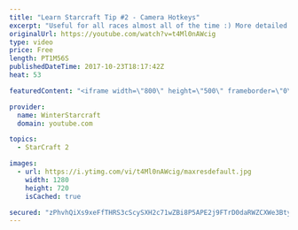 ```yaml
---
title: "Learn Starcraft Tip #2 - Camera Hotkeys"
excerpt: "Useful for all races almost all of the time :) More detailed guides/tutorials under the learn to play starcraft playlist."
originalUrl: https://youtube.com/watch?v=t4Ml0nAWcig
type: video
price: Free
length: PT1M56S
publishedDateTime: 2017-10-23T18:17:42Z
heat: 53

featuredContent: "<iframe width=\"800\" height=\"500\" frameborder=\"0\" src=\"https://www.youtube.com/embed/t4Ml0nAWcig\" allow=\"accelerometer; autoplay; encrypted-media; gyroscope; picture-in-picture\" allowfullscreen></iframe>"

provider:
  name: WinterStarcraft
  domain: youtube.com

topics:
  - StarCraft 2

images:
  - url: https://i.ytimg.com/vi/t4Ml0nAWcig/maxresdefault.jpg
    width: 1280
    height: 720
    isCached: true

secured: "zPhvhQiXs9xeFfTHRS3cScySXH2c71wZBi8P5APE2j9FTrD0daRWZCXWe3Btyh5dVmd8atx6PfQ/m6oo5deBcJdSqMBSESHx+NKAMdEGpIEthRhLMTD4Are1rKaAB0H7pjLx4jjRhyrni/4hQ8CySyjbfM5rXh9JB3KW33KW8yLLylXG1XcH/qz9ODsKrWbquQC03a2CuhpPmyqAh6DemybXoBc59I6cZ090FXE0T3uAx3m8k8ecYkS8Ujej5vXzLQarHieFIQiiLcyBmj2+JN1SIlQX7yP8zj5NFwr6bs9nCMVDbYtszqtJUV+Xyu0IfDDhHZKIgPt/tbFDYAY6epwT45rzc9yNVJDUqifVQzoL04YlnunzO+Wh+Ro5JfrCi/nSbr94HGo/1GGkaUcBYK4Y586gV3iT5MwhfKkUlk4=;/p0s7tx+pzY4XZiJ4FCuRw=="
---
```


